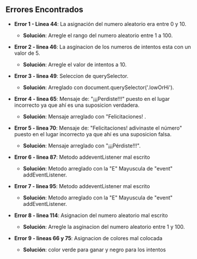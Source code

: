 ## Errores Encontrados
- **Error 1 - Linea 44**: La asignación del numero aleatorio era entre 0 y 10.
  - **Solución**: Arregle el rango del numero aleatorio entre 1 a 100.

- **Error 2 - linea 46**: La asginacion de los numeros de intentos esta con un valor de 5.
  - **Solución**: Arregle el valor de intentos a 10.

- **Error 3 - linea 49**: Seleccion de querySelector.
  - **Solución**: Arreglado con document.querySelector('.lowOrHi').

- **Error 4 - linea 65**: Mensaje de: "¡¡¡Perdiste!!!" puesto en el lugar incorrecto ya que ahí es una suposicion verdadera.
  - **Solución**: Mensaje arreglado con "Felicitaciones! .

- **Error 5 - linea 70**: Mensaje de: "Felicitaciones! adivinaste el número" puesto en el lugar incorrecto ya que ahí es una suposicion falsa.
  - **Solución**: Mensaje arreglado con "¡¡¡Pérdiste!!!".

- **Error 6 - linea 87**: Metodo addeventListener mal escrito
  - **Solución**: Metodo arreglado con la "E" Mayuscula de "event" addEventListener.

- **Error 7 - linea 95**: Metodo addeventListener mal escrito
  - **Solución**: Metodo arreglado con la "E" Mayuscula de "event" addEventListener.

- **Error 8 - linea 114**: Asignacion del numero aleatorio mal escrito 
  - **Solución**: Arregle la asginacion del numero aleatorio entre 1 y 100.

- **Error 9 - lineas 66 y 75**: Asignacion de colores mal colocada 
  - **Solución**: color verde para ganar y negro para los intentos 